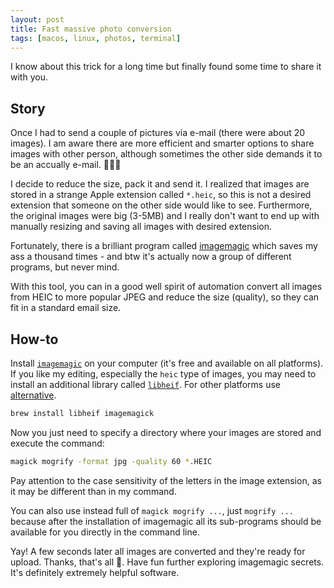 ```yaml
---
layout: post
title: Fast massive photo conversion
tags: [macos, linux, photos, terminal]
---
```


I know about this trick for a long time but finally found some time to share it with you.

## Story

Once I had to send a couple of pictures via e-mail (there were about 20 images). I am aware there are more efficient and smarter options to share images with other person, although sometimes the other side demands it to be an accually e-mail. 🙈🤷‍♂️

I decide to reduce the size, pack it and send it. I realized that images are stored in a strange Apple extension called `*.heic`, so this is not a desired extension that someone on the other side would like to see. Furthermore, the original images were big (3-5MB) and I really don't want to end up with manually resizing and saving all images with desired extension.

Fortunately, there is a brilliant program called [imagemagic][weblink-imagemagic] which saves my ass a thousand times - and btw it's actually now a group of different programs, but never mind.

With this tool, you can in a good well spirit of automation convert all images from HEIC to more popular JPEG and reduce the size (quality), so they can fit in a standard email size.

## How-to

Install [`imagemagic`][weblink-imagemagic] on your computer (it's free and available on all platforms). If you like my editing, especially the `heic` type of images, you may need to install an additional library called [`libheif`][weblink-libheif-macos]. For other platforms use [alternative][weblink-libheif-alternative].

```sh
brew install libheif imagemagick
```

Now you just need to specify a directory where your images are stored and execute the command:

```sh
magick mogrify -format jpg -quality 60 *.HEIC
```

<div class="alert alert-info" role="alert">
    <p>Pay attention to the case sensitivity of the letters in the image extension, as it may be different than in my command.</p>
    <p>You can also use instead full of <code>magick mogrify ...</code>, just <code>mogrify ...</code> because after the installation of imagemagic all its sub-programs should be available for you directly in the command line.</p>
</div>

Yay! A few seconds later all images are converted and they're ready for upload. Thanks, that's all 🤘. Have fun further exploring imagemagic secrets. It's definitely extremely helpful software.

[weblink-imagemagic]: https://imagemagick.org/
[weblink-libheif-macos]: https://www.libde265.org/
[weblink-libheif-alternative]: https://github.com/strukturag/libheif
